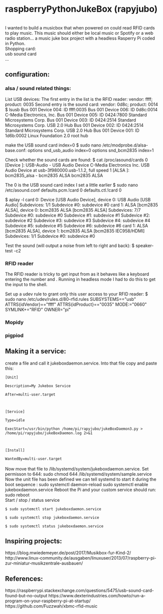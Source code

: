 <h1>raspberryPythonJukeBox (rapyjubo)</h1>
<br>
I wanted to build a musicbox that when powered on could read RFID cards to play music. This music should either be local music or Spotify or a web radio station...
a music juke box project with a headless Rasperry Pi coded in Python.
<br>Shopping card:
<br>usb sound card
<br>...


<h2>configuration:</h2>
<h3>alsa / sound related things:</h3>

List USB devices:
The first entry in the list is the RFID reader: vendor: ffff; product: 0035
Second entry is the sound card: vendor: 0d8c; product: 0014 
$ lsusb
Bus 001 Device 004: ID ffff:0035
Bus 001 Device 006: ID 0d8c:0014 C-Media Electronics, Inc.
Bus 001 Device 005: ID 0424:7800 Standard Microsystems Corp.
Bus 001 Device 003: ID 0424:2514 Standard Microsystems Corp. USB 2.0 Hub
Bus 001 Device 002: ID 0424:2514 Standard Microsystems Corp. USB 2.0 Hub
Bus 001 Device 001: ID 1d6b:0002 Linux Foundation 2.0 root hub

make the USB sound card index=0
$ sudo nano /etc/modprobe.d/alsa-base.conf:
options snd_usb_audio index=0
options snd_bcm2835 index=1

Check whether the sound cards are found:
$ cat /proc/asound/cards
 0 [Device         ]: USB-Audio - USB Audio Device
                      C-Media Electronics Inc. USB Audio Device at usb-3f980000.usb-1.1.2, full speed
 1 [ALSA           ]: bcm2835_alsa - bcm2835 ALSA
                      bcm2835 ALSA

The 0 is the USB sound card index I set a little earlier
$ sudo nano /etc/asound.conf
defaults.pcm.!card 0
defaults.ctl.!card 0

$ aplay -l
card 0: Device [USB Audio Device], device 0: USB Audio [USB Audio]
  Subdevices: 1/1
  Subdevice #0: subdevice #0
card 1: ALSA [bcm2835 ALSA], device 0: bcm2835 ALSA [bcm2835 ALSA]
  Subdevices: 7/7
  Subdevice #0: subdevice #0
  Subdevice #1: subdevice #1
  Subdevice #2: subdevice #2
  Subdevice #3: subdevice #3
  Subdevice #4: subdevice #4
  Subdevice #5: subdevice #5
  Subdevice #6: subdevice #6
card 1: ALSA [bcm2835 ALSA], device 1: bcm2835 ALSA [bcm2835 IEC958/HDMI]
  Subdevices: 1/1
  Subdevice #0: subdevice #0

Test the sound (will output a noise from left to right and back):
$ speaker-test -c2


    
<h3>RFID reader</h3>
The RFID reader is tricky to get input from as it behaves like a keyboard entering the number and <Enter>. Running in headless mode I had to do this to get the input to the shell.

Set up a udev rule to grant only this user access to your RFID reader:
$ sudo nano /etc/udev/rules.d/80-rfid.rules
SUBSYSTEMS=="usb" ATTRS{idVendor}=="ffff" ATTRS{idProduct}=="0035"  MODE:="0660" SYMLINK+="RFID" OWNER="pi"


<h3>Mopidy</h3>



<h3>pigpiod</h3>




<h2>Making it a service:</h2>
create a file and call it jukeboxdaemon.service.
Into that file copy and paste this:
<code>
<br>[Unit]
<br>Description=My Jukebox Service
<br>After=multi-user.target
<br>
<br>[Service]
<br>Type=idle
<br>ExecStart=/usr/bin/python /home/pi/rapyjubo/jukeBoxDaemon3.py > /home/pi/rapyjubo/jukeBoxDaemon.log 2>&1
<br>
<br>[Install]
<br>WantedBy=multi-user.target
</code>
<br>
Now move that file to /lib/systemd/system/jukeboxdaemon.service.
Set permisson to 644:
sudo chmod 644 /lib/systemd/system/sample.service
Now the unit file has been defined we can tell systemd to start it during the boot sequence :
sudo systemctl daemon-reload
sudo systemctl enable jukeboxdaemon.service
Reboot the Pi and your custom service should run:
sudo reboot
<br>Start / stop / status service 
<code>
<br>$ sudo systemctl start jukeboxdaemon.service
<br>$ sudo systemctl stop jukeboxdaemon.service
<br>$ sudo systemctl status jukeboxdaemon.service
</code>








<h2>Inspiring projects:</h2>
https://blog.mwiedemeyer.de/post/2017/Musikbox-fur-Kind-2/
http://www.linux-community.de/ausgaben/linuxuser/2013/07/raspberry-pi-zur-miniatur-musikzentrale-ausbauen/

<h2>References:</h2>
https://raspberrypi.stackexchange.com/questions/5475/usb-sound-card-found-but-no-output
https://www.dexterindustries.com/howto/run-a-program-on-your-raspberry-pi-at-startup/
https://github.com/Fuzzwah/xbmc-rfid-music